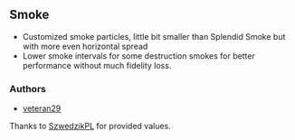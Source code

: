 ## Smoke

- Customized smoke particles, little bit smaller than Splendid Smoke but with more even horizontal spread
- Lower smoke intervals for some destruction smokes for better performance without much fidelity loss.

### Authors

- [veteran29](https://github.com/veteran29)

Thanks to [SzwedzikPL](https://github.com/SzwedzikPL) for provided values.
